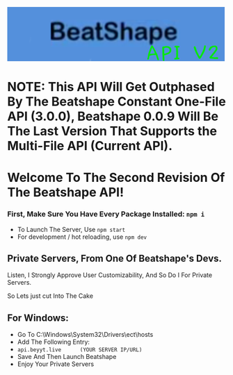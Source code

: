![bro](nahh.png)
# NOTE: This API Will Get Outphased By The Beatshape Constant One-File API (3.0.0), Beatshape 0.0.9 Will Be The Last Version That Supports the Multi-File API (Current API).
# Welcome To The Second Revision Of The Beatshape API!
### First, Make Sure You Have Every Package Installed: `npm i`
- To Launch The Server, Use ``npm start``
- For development / hot reloading, use ``npm dev``


## Private Servers, From One Of Beatshape's Devs.
Listen, I Strongly Approve User Customizability, And So Do I For Private Servers.

So Lets just cut Into The Cake

## For Windows:
- Go To C:\Windows\System32\Drivers\ect\hosts
- Add The Following Entry:
- ``api.beyyt.live      (YOUR SERVER IP/URL)``
- Save And Then Launch Beatshape
- Enjoy Your Private Servers
